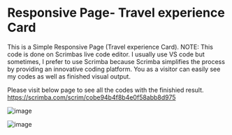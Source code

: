 # Responsive Page- Travel experience Card
This is a Simple Responsive Page (Travel experience Card).
NOTE:  This code is done on Scrimbas live code editor. I usually use VS code but sometimes, I prefer to use Scrimba because Scrimba simplifies the process by providing an innovative coding platform. You as a visitor can easily see my codes as well as finished visual output.



Please visit below page to see all the codes with the finishied result. 
https://scrimba.com/scrim/cobe94b4f8b4e0f58abb8d975

![image](https://user-images.githubusercontent.com/77015008/143722452-06a46152-321c-4f0c-857d-1390587a54a2.png)

![image](https://user-images.githubusercontent.com/77015008/143722441-05a7fe24-3850-4bd1-b847-9d74156bf8c6.png)
